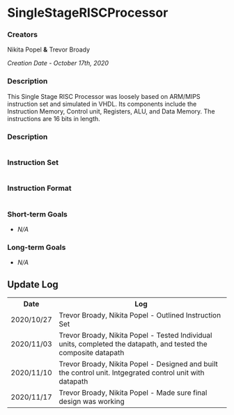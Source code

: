 <h1>SingleStageRISCProcessor</h1>
<h3>Creators</h3>
Nikita Popel <b>&</b> Trevor Broady

<i>Creation Date - October 17th, 2020</i>

<h3>Description</h3>
<p>
This Single Stage RISC Processor was loosely based on ARM/MIPS instruction set and simulated in VHDL. Its components include the Instruction Memory,
Control unit, Registers, ALU, and Data Memory. The instructions are 16 bits in length.
</p>

<h3>Description</h3>
<img title="Schematic Diagram" alt="" src="https://user-images.githubusercontent.com/69244508/103581650-6fadcc80-4eaa-11eb-97d3-fa22a691be35.PNG">
<h3>Instruction Set</h3>
<img title="Instruction Set" alt="" src="https://user-images.githubusercontent.com/64280590/103582378-b4863300-4eab-11eb-9547-64fc2f84176e.PNG">
<h3>Instruction Format</h3>
<img title="Instruction Format" alt="" src="https://user-images.githubusercontent.com/64280590/103582523-0038dc80-4eac-11eb-9333-155fb0fcd12d.png">

<h3>Short-term Goals</h3>
<ul>
<li><i>N/A</i></li>
</ul>

<h3>Long-term Goals</h3>
<ul>
<li><i>N/A</i></li>
</ul>

<h2>Update Log</h2>
<table>
<tr><th>Date</th><th>Log</th></tr>
<tr><td>2020/10/27</td><td>Trevor Broady, Nikita Popel - Outlined Instruction Set</td></tr>
<tr><td>2020/11/03</td><td>Trevor Broady, Nikita Popel - Tested Individual units, completed the datapath, and tested the composite datapath</td></tr>
<tr><td>2020/11/10</td><td>Trevor Broady, Nikita Popel - Designed and built the control unit. Intgegrated control unit with datapath</td></tr>
<tr><td>2020/11/17</td><td>Trevor Broady, Nikita Popel - Made sure final design was working</td></tr>
</table>
